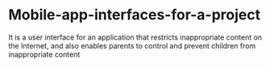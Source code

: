 # Mobile-app-interfaces-for-a-project
It is a user interface for an application that restricts inappropriate content on the Internet, and also enables parents to control and prevent children from inappropriate content
